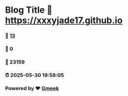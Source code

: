 # Blog Title :link: https://xxxyjade17.github.io 
### :page_facing_up: [13](https://xxxyjade17.github.io/tag.html) 
### :speech_balloon: 0 
### :hibiscus: 23159 
### :alarm_clock: 2025-05-30 19:58:05 
### Powered by :heart: [Gmeek](https://github.com/Meekdai/Gmeek)
